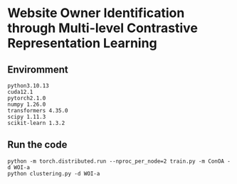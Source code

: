 # Website Owner Identification through Multi-level Contrastive Representation Learning

## Enviromment

```
python3.10.13
cuda12.1
pytorch2.1.0
numpy 1.26.0
transformers 4.35.0
scipy 1.11.3
scikit-learn 1.3.2
```

## Run the code
```
python -m torch.distributed.run --nproc_per_node=2 train.py -m ConOA -d WOI-a
python clustering.py -d WOI-a
```
